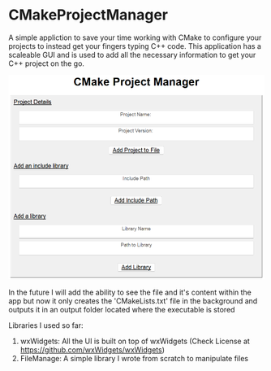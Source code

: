 # CMakeProjectManager

A simple appliction to save your time working with CMake to configure your projects to instead get your fingers typing C++ code. This application has a scaleable GUI and is used to add all the necessary information to get your C++ project on the go.

![image](references/ref1.png)

In the future I will add the ability to see the file and it's content within the app but now it only creates the 'CMakeLists.txt' file in the background and outputs it in an output folder located where the executable is stored

Libraries I used so far:

1. wxWidgets: All the UI is built on top of wxWidgets (Check License at https://github.com/wxWidgets/wxWidgets)
2. FileManage: A simple library I wrote from scratch to manipulate files
